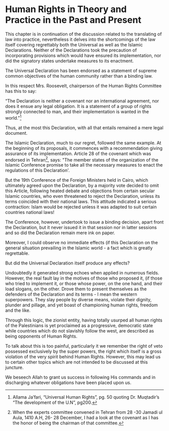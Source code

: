 Human Rights in Theory and Practice in the Past and Present
===========================================================

This chapter is in continuation of the discussion related to the
translating of law into practice, nevertheless it delves into the
shortcomings of the law itself covering regrettably both the Universal
as well as the Islamic Declarations. Neither of the Declarations took
the precaution of incorporating provisions which would have ensured its
implementation, nor did the signatory states undertake measures to its
enactment.

The Universal Declaration has been endorsed as a statement of supreme
common objectives of the human community rather than a binding law.

In this respect Mrs. Roosevelt, chairperson of the Human Rights
Committee has this to say:

“The Declaration is neither a covenant nor an international agreement,
nor does it ensue any legal obligation. It is a statement of a group of
rights strongly connected to man, and their implementation is wanted in
the world.”[^1]

Thus, at the most this Declaration, with all that entails remained a
mere legal document.

The Islamic Declaration, much to our regret, followed the same example.
At the beginning of its proposals, it commences with a recommendation
giving assurance of its implementation. Article 28 of the covenant which
was endorsed in Tehran[^2], says: "The member states of the organization
of the Islamic Conference promise to take all the necessary measures to
enact the regulations of this Declaration'.

But the 19th Conference of the Foreign Ministers held in Cairo, which
ultimately agreed upon the Declaration, by a majority vote decided to
omit this Article, following heated debate and objections from certain
secular Islamic countries, who even threatened to reject the
Declaration, unless its terms coincided with their national laws. This
attitude indicated a serious contraction: Islam would be rejected unless
it was adapted to suit certain countries national laws!

The Conference, however, undertook to issue a binding decision, apart
front the Declaration, but it never issued it in that session nor in
latter sessions and so did the Declaration remain mere ink on paper.

Moreover, I could observe no immediate effects (if this Declaration on
the general situation prevailing in the Islamic world - a fact which is
greatly regrettable.

But did the Universal Declaration itself produce any effects?

Undoubtedly it generated strong echoes when applied in numerous fields.
However, the real fault lay in the motives of those who proposed it, (if
those who tried to implement it, or those whose power, on the one hand,
and their load slogans, on the other. Drove them to present themselves
as the defenders of the Declaration and its terms - I mean the western
superpowers. They slay people by diverse means, violate their dignity,
plunder and pillage, and yet boast of championing human rights, freedom
and the like.

Through this logic, the zionist entity, having totally usurped all human
rights of the Palestinians is yet proclaimed as a progressive,
democratic state while countries which do not slavishly follow the west,
are described as being opponents of Human Rights.

To talk about this is too painful, particularly it we remember the right
of veto possessed exclusively by the super powers, the right which
itself is a gross violation of the very spirit behind Human Rights.
However, this may lead us to certain other topics which are not intended
to be discussed at this juncture.

We beseech Allah to grant us success in following His commands and in
discharging whatever obligations have been placed upon us.

[^1]: Allama Ja’fari, “Universal Human Rights”, pg. 50 quoting Dr.
Muqtadir’s “The development of the U.N”, pg200.

[^2]: When the experts committee convened in Tehran from 28 -30 Jamadi
ul Aula, 1410 A.H, 26- 28 December, I had a look at the covenant as I
has the honor of being the chairman of that committee.


